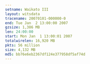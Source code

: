 ```yaml
---
setname: Waikato III
layout: witsdata
tracename: 20070101-000000-0
end: Tue Jan  2 13:00:00 2007
gzsize: 1,386 MB
len: 24:00:00
start: Mon Jan  1 13:00:01 2007
totalwirelen: 16,920 MB
pkts: 56 million
size: 4,132 MB
md5: bb76e6eb2367df124e377958df5af74d
---
```

